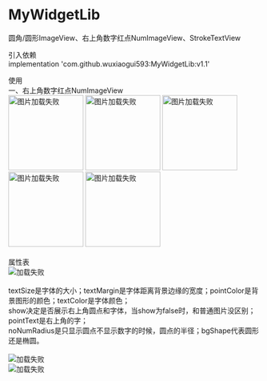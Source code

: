 # MyWidgetLib
圆角/圆形ImageView、右上角数字红点NumImageView、StrokeTextView

引入依赖<br>
implementation 'com.github.wuxiaogui593:MyWidgetLib:v1.1'<br>

使用<br>
一、右上角数字红点NumImageView<br>
<img src="https://img-blog.csdnimg.cn/2019041416232986.png" width="150" height="150" alt="图片加载失败"/>
<img src="https://img-blog.csdnimg.cn/2019041416234621.png" width="150" height="150" alt="图片加载失败"/>
<img src="https://img-blog.csdnimg.cn/20190414162355899.png" width="150" height="150" alt="图片加载失败"/>
<img src="https://img-blog.csdnimg.cn/20190414162535343.png" width="150" height="150" alt="图片加载失败"/>
<img src="https://img-blog.csdnimg.cn/20190414162807795.png" width="150" height="150" alt="图片加载失败"/>
<br><br>
属性表<br>
![加载失败](https://img-blog.csdnimg.cn/20190414163201497.png?x-oss-process=image/watermark,type_ZmFuZ3poZW5naGVpdGk,shadow_10,text_aHR0cHM6Ly9ibG9nLmNzZG4ubmV0L1hHMTA1NzQxNTU5NQ==,size_16,color_FFFFFF,t_70)<br>
<br>
textSize是字体的大小；textMargin是字体距离背景边缘的宽度；pointColor是背景图形的颜色；textColor是字体颜色；<br>
show决定是否展示右上角圆点和字体，当show为false时，和普通图片没区别；pointText是右上角的字；<br>
noNumRadius是只显示圆点不显示数字的时候，圆点的半径；bgShape代表圆形还是椭圆。<br>
<br>
![加载失败](https://img-blog.csdnimg.cn/20190414163722290.png?x-oss-process=image/watermark,type_ZmFuZ3poZW5naGVpdGk,shadow_10,text_aHR0cHM6Ly9ibG9nLmNzZG4ubmV0L1hHMTA1NzQxNTU5NQ==,size_16,color_FFFFFF,t_70)<br>
![加载失败](https://img-blog.csdnimg.cn/20190414163652102.png)<br>
